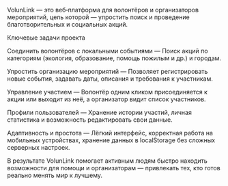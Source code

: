 VolunLink — это веб‑платформа для волонтёров и организаторов мероприятий, цель которой — упростить поиск и проведение благотворительных и социальных акций.

Ключевые задачи проекта

Соединить волонтёров с локальными событиями
— Поиск акций по категориям (экология, образование, помощь пожилым и др.) и городам.

Упростить организацию мероприятий
— Позволяет регистрировать новые события, задавать даты, описания и требования к участникам.

Управление участием
— Волонтёр одним кликом присоединяется к акции или выходит из неё, а организатор видит список участников.

Профили пользователей
— Хранение истории участий, личная статистика и возможность редактировать свои данные.

Адаптивность и простота
— Лёгкий интерфейс, корректная работа на мобильных устройствах, хранение данных в localStorage без сложных серверных настроек.

В результате VolunLink помогает активным людям быстро находить возможности для помощи и организаторам — привлекать тех, кто готов реально менять мир к лучшему.
